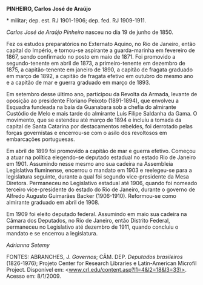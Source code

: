 **PINHEIRO, Carlos José de Araújo**

\* militar; dep. est. RJ 1901-1906; dep. fed. RJ 1909-1911.

*Carlos José de Araújo Pinheiro* nasceu no dia 19 de junho de 1850.

Fez os estudos preparatórios no Externato Aquino, no Rio de Janeiro,
então capital do Império, e tornou-se aspirante a guarda-marinha em
fevereiro de 1867, sendo confirmado no posto em maio de 1871. Foi
promovido a segundo-tenente em abril de 1873, a primeiro-tenente em
dezembro de 1875, a capitão-tenente em janeiro de 1890, a capitão de
fragata graduado em março de 1892, a capitão de fragata efetivo em
outubro do mesmo ano e a capitão de mar e guerra graduado em março de
1893.

Em setembro desse último ano, participou da Revolta da Armada, levante
de oposição ao presidente Floriano Peixoto (1891-1894), que envolveu a
Esquadra fundeada na baía da Guanabara sob a chefia do almirante
Custódio de Melo e mais tarde do almirante Luís Filipe Saldanha da Gama.
O movimento, que se estendeu até março de 1894 e incluiu a tomada da
capital de Santa Catarina por destacamentos rebeldes, foi derrotado
pelas forças governistas e encerrou-se com o asilo dos revoltosos em
embarcações portuguesas.

Em abril de 1899 foi promovido a capitão de mar e guerra efetivo.
Começou a atuar na política elegendo-se deputado estadual no estado Rio
de Janeiro em 1901. Assumindo nesse mesmo ano sua cadeira na Assembleia
Legislativa fluminense, encerrou o mandato em 1903 e reelegeu-se para a
legislatura seguinte, durante a qual foi segundo vice-presidente da Mesa
Diretora. Permaneceu no Legislativo estadual até 1906, quando foi
nomeado terceiro vice-presidente do estado do Rio de Janeiro, durante o
governo de Alfredo Augusto Guimarães Backer (1906-1910). Reformou-se
como almirante graduado em abril de 1908.

Em 1909 foi eleito deputado federal. Assumindo em maio sua cadeira na
Câmara dos Deputados, no Rio de Janeiro, então Distrito Federal,
permaneceu no Legislativo até dezembro de 1911, quando concluiu o
mandato e se encerrou a legislatura.

*Adrianna Setemy*

FONTES: ABRANCHES, J. *Governos*; CÂM. DEP. *Deputados brasileiros*
(1826-1976); Projeto Center for Research Libraries e Latin-American
Microfil Project. Disponível em:
\<www.crl.edu/content.asp?l1=4&l2=18&l3=33\>. Acesso em: 8/1/2009.
